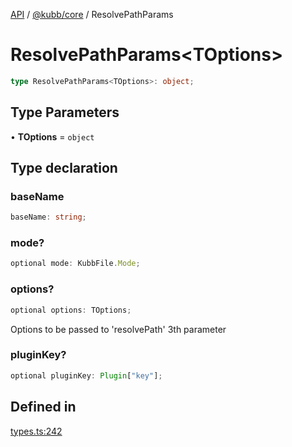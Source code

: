 [API](../../../packages.md) / [@kubb/core](../index.md) / ResolvePathParams

# ResolvePathParams\<TOptions\>

```ts
type ResolvePathParams<TOptions>: object;
```

## Type Parameters

• **TOptions** = `object`

## Type declaration

### baseName

```ts
baseName: string;
```

### mode?

```ts
optional mode: KubbFile.Mode;
```

### options?

```ts
optional options: TOptions;
```

Options to be passed to 'resolvePath' 3th parameter

### pluginKey?

```ts
optional pluginKey: Plugin["key"];
```

## Defined in

[types.ts:242](https://github.com/kubb-project/kubb/blob/41d5fcbd23d143293d72542efcb650e62fa3a210/packages/core/src/types.ts#L242)
